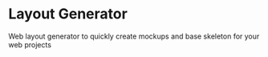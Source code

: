 # Layout Generator
Web layout generator to quickly create mockups and base skeleton for your web projects
